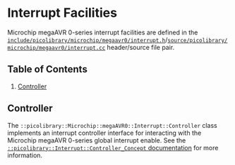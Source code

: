 # Interrupt Facilities
Microchip megaAVR 0-series interrupt facilities are defined in the
[`include/picolibrary/microchip/megaavr0/interrupt.h`](https://github.com/apcountryman/picolibrary-microchip-megaavr0/blob/main/include/picolibrary/microchip/megaavr0/interrupt.h)/[`source/picolibrary/microchip/megaavr0/interrupt.cc`](https://github.com/apcountryman/picolibrary-microchip-megaavr0/blob/main/source/picolibrary/microchip/megaavr0/interrupt.cc)
header/source file pair.

## Table of Contents
1. [Controller](#controller)

## Controller
The `::picolibrary::Microchip::megaAVR0::Interrupt::Controller` class implements an
interrupt controller interface for interacting with the Microchip megaAVR 0-series global
interrupt enable.
See the [`::picolibrary::Interrupt::Controller_Concept`
documentation](https://apcountryman.github.io/picolibrary/interrupt.html#controller) for
more information.
